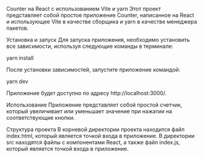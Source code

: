 Counter на React с использованием Vite и yarn
Этот проект представляет собой простое приложение Counter, написанное на React и использующее Vite в качестве сборщика и yarn в качестве менеджера пакетов.

Установка и запуск
Для запуска приложения, необходимо установить все зависимости, используя следующие команды в терминале:

yarn install

После установки зависимостей, запустите приложение командой:

yarn dev

Приложение будет доступно по адресу http://localhost:3000/.

Использование
Приложение представляет собой простой счетчик, который увеличивает или уменьшает значение при нажатии на соответствующие кнопки.

Структура проекта
В корневой директории проекта находится файл index.html, который является точкой входа в приложение. В директории src находятся файлы с компонентами React, а также файл index.js, который является точкой входа в приложение.
